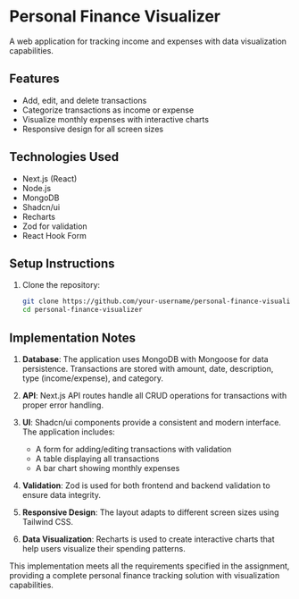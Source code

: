 # Personal Finance Visualizer

A web application for tracking income and expenses with data visualization capabilities.

## Features

- Add, edit, and delete transactions
- Categorize transactions as income or expense
- Visualize monthly expenses with interactive charts
- Responsive design for all screen sizes

## Technologies Used

- Next.js (React)
- Node.js
- MongoDB
- Shadcn/ui
- Recharts
- Zod for validation
- React Hook Form

## Setup Instructions

1. Clone the repository:
   ```bash
   git clone https://github.com/your-username/personal-finance-visualizer.git
   cd personal-finance-visualizer
   ```


## Implementation Notes

1. **Database**: The application uses MongoDB with Mongoose for data persistence. Transactions are stored with amount, date, description, type (income/expense), and category.

2. **API**: Next.js API routes handle all CRUD operations for transactions with proper error handling.

3. **UI**: Shadcn/ui components provide a consistent and modern interface. The application includes:
   - A form for adding/editing transactions with validation
   - A table displaying all transactions
   - A bar chart showing monthly expenses

4. **Validation**: Zod is used for both frontend and backend validation to ensure data integrity.

5. **Responsive Design**: The layout adapts to different screen sizes using Tailwind CSS.

6. **Data Visualization**: Recharts is used to create interactive charts that help users visualize their spending patterns.

This implementation meets all the requirements specified in the assignment, providing a complete personal finance tracking solution with visualization capabilities.
